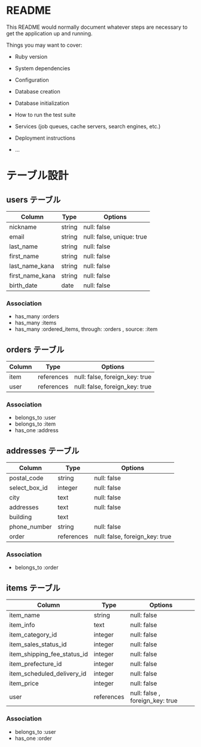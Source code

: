 # README

This README would normally document whatever steps are necessary to get the
application up and running.

Things you may want to cover:

* Ruby version

* System dependencies

* Configuration

* Database creation

* Database initialization

* How to run the test suite

* Services (job queues, cache servers, search engines, etc.)

* Deployment instructions

* ...

# テーブル設計
## users テーブル

| Column             | Type   | Options     |
| ------------------ | ------ | ----------- |
| nickname           | string | null: false |
| email              | string | null: false, unique: true |
| last_name          | string | null: false |
| first_name         | string | null: false |
| last_name_kana     | string | null: false |
| first_name_kana    | string | null: false |
| birth_date         | date   | null: false |

### Association

- has_many :orders
- has_many :items
- has_many :ordered_items, through: :orders , source: :item

## orders テーブル

| Column  | Type       | Options     |
| ------- | ---------- | ----------- |
| item    | references | null: false, foreign_key: true |
| user    | references | null: false, foreign_key: true |

### Association

- belongs_to :user
- belongs_to :item
- has_one :address

## addresses テーブル
| Column        | Type       | Options     |
| ------------- | ---------- | ----------- |
| postal_code   | string     | null: false |
| select_box_id | integer    | null: false |
| city          | text       | null: false |
| addresses     | text       | null: false |
| building      | text       |             |
| phone_number  | string     | null: false |
| order         | references | null: false, foreign_key: true |

### Association

- belongs_to :order


## items テーブル

| Column                      | Type       | Options     |
| --------------------------- | ---------- | ----------- |
| item_name                   | string     | null: false |
| item_info                   | text       | null: false |
| item_category_id            | integer    | null: false |
| item_sales_status_id        | integer    | null: false |
| item_shipping_fee_status_id | integer    | null: false |
| item_prefecture_id          | integer    | null: false |
| item_scheduled_delivery_id  | integer    | null: false |
| item_price                  | integer    | null: false |
| user                        | references | null: false , foreign_key: true |

### Association

- belongs_to :user
- has_one :order